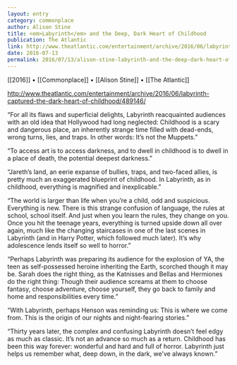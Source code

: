 ```yaml
---
layout: entry
category: commonplace
author: Alison Stine
title: <em>Labyrinth</em> and the Deep, Dark Heart of Childhood
publication: The Atlantic
link: http://www.theatlantic.com/entertainment/archive/2016/06/labyrinth-captured-the-dark-heart-of-childhood/489146/
date: 2016-07-13
permalink: 2016/07/13/alison-stine-labyrinth-and-the-deep-dark-heart-of-childhood
---
```


[[2016]] • [[Commonplace]] • [[Alison Stine]] • [[The Atlantic]]

http://www.theatlantic.com/entertainment/archive/2016/06/labyrinth-captured-the-dark-heart-of-childhood/489146/

“For all its flaws and superficial delights, Labyrinth reacquainted audiences with an old idea that Hollywood had long neglected: Childhood is a scary and dangerous place, an inherently strange time filled with dead-ends, wrong turns, lies, and traps. In other words: It’s not the Muppets.”

“To access art is to access darkness, and to dwell in childhood is to dwell in a place of death, the potential deepest darkness.”

“Jareth’s land, an eerie expanse of bullies, traps, and two-faced allies, is pretty much an exaggerated blueprint of childhood. In Labyrinth, as in childhood, everything is magnified and inexplicable.”

“The world is larger than life when you’re a child, odd and suspicious. Everything is new. There is this strange confusion of language, the rules at school, school itself. And just when you learn the rules, they change on you. Once you hit the teenage years, everything is turned upside down all over again, much like the changing staircases in one of the last scenes in Labyrinth (and in Harry Potter, which followed much later). It’s why adolescence lends itself so well to horror.”

“Perhaps Labyrinth was preparing its audience for the explosion of YA, the teen as self-possessed heroine inheriting the Earth, scorched though it may be. Sarah does the right thing, as the Katnisses and Bellas and Hermiones do the right thing: Though their audience screams at them to choose fantasy, choose adventure, choose yourself, they go back to family and home and responsibilities every time.”

“With Labyrinth, perhaps Henson was reminding us: This is where we come from. This is the origin of our nights and night-fearing stories.”

“Thirty years later, the complex and confusing Labyrinth doesn’t feel edgy as much as classic. It’s not an advance so much as a return. Childhood has been this way forever: wonderful and hard and full of horror. Labyrinth just helps us remember what, deep down, in the dark, we’ve always known.”
